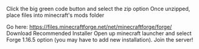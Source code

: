 Click the big green code button and select the zip option
Once unzipped, place files into minecraft's mods folder

Go here: https://files.minecraftforge.net/net/minecraftforge/forge/
Download Recommended Installer
Open up minecraft launcher and select Forge 1.16.5 option (you may have to add new installation).
Join the server!

